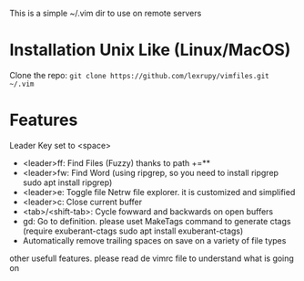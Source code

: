 
This is a simple ~/.vim dir to use on remote servers

Installation Unix Like (Linux/MacOS)
====================================

Clone the repo:
`git clone https://github.com/lexrupy/vimfiles.git ~/.vim`


Features
========

Leader Key set to \<space\>

  * \<leader\>ff: Find Files (Fuzzy) thanks to path +=\*\*
  * \<leader\>fw: Find Word (using ripgrep, so you need to install ripgrep sudo apt install ripgrep)
  * \<leader\>e: Toggle file Netrw file explorer. it is customized and simplified
  * \<leader\>c: Close current buffer
  * \<tab\>/\<shift-tab\>: Cycle fowward and backwards on open buffers
  * gd: Go to definition. please uset MakeTags command to generate ctags (require exuberant-ctags sudo apt install exuberant-ctags)
  * Automatically remove trailing spaces on save on a variety of file types


other usefull features. please read de vimrc file to understand what is going on
